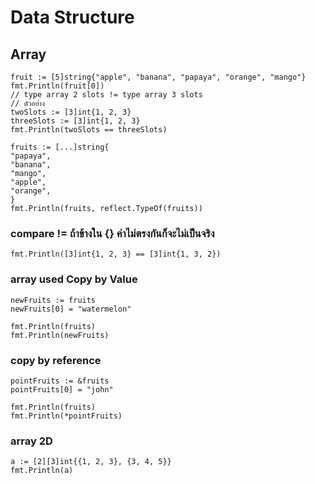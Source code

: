 # Data Structure

## Array

    fruit := [5]string{"apple", "banana", "papaya", "orange", "mango"}
    fmt.Println(fruit[0])
    // type array 2 slots != type array 3 slots
    // ตัวอย่าง
    twoSlots := [3]int{1, 2, 3}
    threeSlots := [3]int{1, 2, 3}
    fmt.Println(twoSlots == threeSlots)

    fruits := [...]string{
    "papaya",
    "banana",
    "mango",
    "apple",
    "orange",
    }
    fmt.Println(fruits, reflect.TypeOf(fruits))

### compare != ถ้าข้างใน {} ค่าไม่ตรงกันก็จะไม่เป็นจริง

    fmt.Println([3]int{1, 2, 3} == [3]int{1, 3, 2})

### array used Copy by Value

    newFruits := fruits
    newFruits[0] = "watermelon"

    fmt.Println(fruits)
    fmt.Println(newFruits)

### copy by reference

    pointFruits := &fruits
    pointFruits[0] = "john"

    fmt.Println(fruits)
    fmt.Println(*pointFruits)

### array 2D

    a := [2][3]int{{1, 2, 3}, {3, 4, 5}}
    fmt.Println(a)
